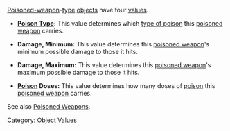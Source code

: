 [Poisoned-weapon](:Category:_Poisoned_Weapons.md "wikilink")-[type](:Category:_Object_Types.md "wikilink")
[objects](:Category:_Objects.md "wikilink") have four
[values](:Category:_Object_Values.md "wikilink").

-   **[Poison Type](:Category:_Poisons.md "wikilink"):** This value
    determines which [type of poison](:Category:_Poisons.md "wikilink")
    this [poisoned weapon](:Category:_Poisoned_Weapons.md "wikilink")
    carries.

<!-- -->

-   **Damage, Minimum:** This value determines this [poisoned
    weapon](:Category:_Poisoned_Weapons.md "wikilink")'s minimum
    possible damage to those it hits.

<!-- -->

-   **Damage, Maximum:** This value determines this [poisoned
    weapon](:Category:_Poisoned_Weapons.md "wikilink")'s maximum
    possible damage to those it hits.

<!-- -->

-   **[Poison](:Category:_Poisons.md "wikilink") Doses:** This value
    determines how many doses of
    [poison](:Category:_Poisons.md "wikilink") this [poisoned
    weapon](:Category:_Poisoned_Weapons.md "wikilink") carries.

See also [Poisoned Weapons](:Category:_Poisoned_Weapons.md "wikilink").

[Category: Object Values](Category:_Object_Values "wikilink")
